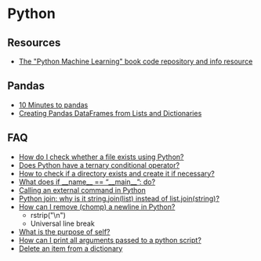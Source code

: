 # Python

## Resources

* [The "Python Machine Learning" book code repository and info resource](https://github.com/rasbt/python-machine-learning-book)

## Pandas

* [10 Minutes to pandas](https://pandas.pydata.org/pandas-docs/stable/10min.html)
* [Creating Pandas DataFrames from Lists and Dictionaries](http://pbpython.com/pandas-list-dict.html)

## FAQ

* [How do I check whether a file exists using Python?](http://stackoverflow.com/questions/82831/how-do-i-check-whether-a-file-exists-using-python)
* [Does Python have a ternary conditional operator?](http://stackoverflow.com/questions/394809/does-python-have-a-ternary-conditional-operator)
* [How to check if a directory exists and create it if necessary?](http://stackoverflow.com/questions/273192/how-to-check-if-a-directory-exists-and-create-it-if-necessary)
* [What does if \_\_name\_\_ == “\_\_main\_\_”: do?](http://stackoverflow.com/questions/419163/what-does-if-name-main-do)
* [Calling an external command in Python](http://stackoverflow.com/questions/89228/calling-an-external-command-in-python)
* [Python join: why is it string.join\(list\) instead of list.join\(string\)?](http://stackoverflow.com/questions/493819/python-join-why-is-it-string-joinlist-instead-of-list-joinstring)
* [How can I remove \(chomp\) a newline in Python?](http://stackoverflow.com/questions/275018/how-can-i-remove-chomp-a-newline-in-python)
  * rstrip\("\n"\)
  * Universal line break
* [What is the purpose of self?](http://stackoverflow.com/questions/2709821/what-is-the-purpose-of-self)
* [How can I print all arguments passed to a python script?](https://stackoverflow.com/questions/8542725/how-can-i-print-all-arguments-passed-to-a-python-script)
* [Delete an item from a dictionary](http://stackoverflow.com/questions/5844672/delete-an-item-from-a-dictionary)
